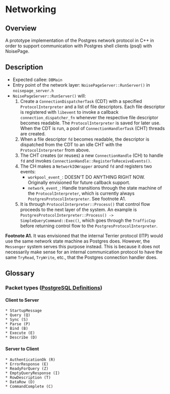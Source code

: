 # Networking

## Overview
A prototype implementation of the Postgres network protocol in C++ in order to support communication with Postgres shell clients (psql) with NoisePage.

## Description

- Expected callee: `DBMain`
- Entry point of the network layer: `NoisePageServer::RunServer()` in `noisepage_server.h`
- `NoisePageServer::RunServer()` will:
    1. Create a `ConnectionDispatcherTask` (CDT) with a specified `ProtocolInterpreter` and a list of file descriptors.
       Each file descriptor is registered with `libevent` to invoke a callback `connection_dispatcher_fn` whenever
       the respective file descriptor becomes readable. The `ProtocolInterpreter` is saved for later use.
       When the CDT is run, a pool of `ConnectionHandlerTask` (CHT) threads are created.
    2. When a file descriptor `fd` becomes readable, the descriptor is dispatched from the CDT to an idle CHT with the `ProtocolInterpreter` from above.
    3. The CHT creates (or reuses) a new `ConnectionHandle` (CH) to handle `fd` and invokes `ConnectionHandle::RegisterToReceiveEvents()`.
    4. The CH makes a `NetworkIOWrapper` around `fd` and registers two events:
       - `workpool_event_`: DOESN'T DO ANYTHING RIGHT NOW. Originally envisioned for future callback support.
       - `network_event_`: Handle transitions through the state machine of the `ProtocolInterpreter`, which is currently always `PostgresProtocolInterpreter`. See footnote A1.
    5. It is through `ProtocolInterpreter::Process()` that control flow proceeds to the next layer of the system.
       An example is `PostgresProtocolInterpreter::Process() -> SimpleQueryCommand::Exec()`, which goes through the
       `TrafficCop` before returning control flow to the `PostgresProtocolInterpreter`.

**Footnote A1.**
It was envisioned that the internal Terrier protocol (ITP) would use the same network state machine as Postgres does.
However, the `Messenger` system serves this purpose instead. This is because it does not necessarily make sense for
an internal communication protocol to have the same `TryRead`, `TryWrite`, etc., that the Postgres connection handler does.


## Glossary

### Packet types ([PostgreSQL Definitions](https://www.postgresql.org/docs/9.6/protocol-message-formats.html))
#### Client to Server
	* StartupMessage
	* Query (Q)
	* Sync (S)
	* Parse (P)
	* Bind (B)
	* Execute (E)
	* Describe (D)

#### Server to Client
	* AuthenticationOk (R)
	* ErrorResponse (E)
	* ReadyForQuery (Z)
	* EmptyQueryResponse (I)
 	* RowDescription (T)
	* DataRow (D)
	* CommandComplete (C)
